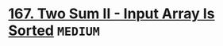 # [167. Two Sum II - Input Array Is Sorted](https://leetcode.com/problems/two-sum-ii-input-array-is-sorted/description/) `MEDIUM`

